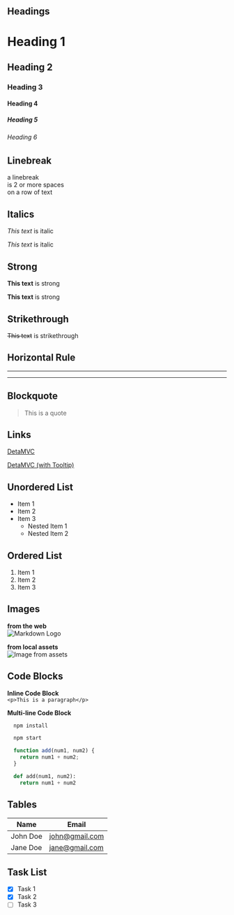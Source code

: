 ## Headings
# Heading 1
## Heading 2
### Heading 3
#### Heading 4
##### Heading 5
###### Heading 6

## Linebreak

a linebreak  
is 2 or more spaces  
on a row of text

## Italics
*This text* is italic

_This text_ is italic

## Strong 
**This text** is strong

__This text__ is strong

## Strikethrough
~~This text~~ is strikethrough

## Horizontal Rule

---
___

## Blockquote
> This is a quote

## Links
[DetaMVC](http://detamvc.deta.dev)

[DetaMVC (with Tooltip)](http://detamvc.deta.dev "DetaMVC")

## Unordered List
* Item 1
* Item 2
* Item 3
  * Nested Item 1
  * Nested Item 2

## Ordered List
1. Item 1
1. Item 2
1. Item 3



## Images

**from the web**  
![Markdown Logo](https://markdown-here.com/img/icon256.png)

**from local assets**  
![Image from assets](/assets/images/logo.svg)


## Code Blocks

**Inline Code Block**  
`<p>This is a paragraph</p>`  

**Multi-line Code Block**  

```bash
  npm install

  npm start
```

```javascript
  function add(num1, num2) {
    return num1 + num2;
  }
```

```python
  def add(num1, num2):
    return num1 + num2
```

## Tables
| Name     | Email          |
| -------- | -------------- |
| John Doe | john@gmail.com |
| Jane Doe | jane@gmail.com |

## Task List

- [x] Task 1  
- [x] Task 2  
- [ ] Task 3  